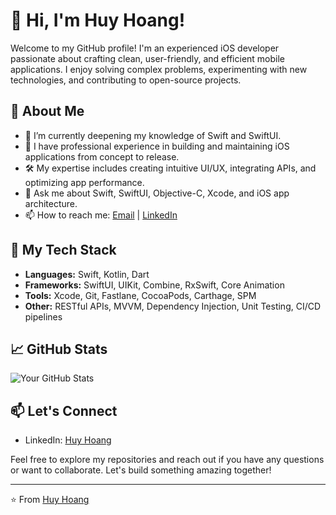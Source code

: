 # 👋 Hi, I'm Huy Hoang!

Welcome to my GitHub profile! I'm an experienced iOS developer passionate about crafting clean, user-friendly, and efficient mobile applications. I enjoy solving complex problems, experimenting with new technologies, and contributing to open-source projects.

## 🚀 About Me

- 🌱 I’m currently deepening my knowledge of Swift and SwiftUI.
- 💼 I have professional experience in building and maintaining iOS applications from concept to release.
- 🛠️ My expertise includes creating intuitive UI/UX, integrating APIs, and optimizing app performance.
- 💬 Ask me about Swift, SwiftUI, Objective-C, Xcode, and iOS app architecture.
- 📫 How to reach me: [Email](mailto:hpq.huy99@gmail.com) | [LinkedIn](https://www.linkedin.com/in/huyhoangphamquang/)

## 🧰 My Tech Stack

- **Languages:** Swift, Kotlin, Dart
- **Frameworks:** SwiftUI, UIKit, Combine, RxSwift, Core Animation
- **Tools:** Xcode, Git, Fastlane, CocoaPods, Carthage, SPM
- **Other:** RESTful APIs, MVVM, Dependency Injection, Unit Testing, CI/CD pipelines

## 📈 GitHub Stats

![Your GitHub Stats](https://github-readme-stats.vercel.app/api?username=kevinhoangpq&show_icons=true&theme=radical)

## 📫 Let's Connect

- LinkedIn: [Huy Hoang](https://www.linkedin.com/in/huyhoangphamquang/)

Feel free to explore my repositories and reach out if you have any questions or want to collaborate. Let's build something amazing together!

---

⭐️ From [Huy Hoang](https://github.com/kevinhoangpq)
